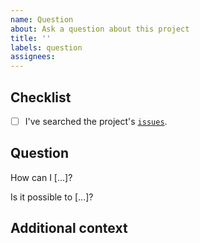 ```yaml
---
name: Question
about: Ask a question about this project
title: ''
labels: question
assignees:
---
```


## Checklist

<!-- Mark with an `x` all the checkboxes that apply (like `[x]`) -->

- [ ] I've searched the project's [`issues`](https://github.com/myrontuttle/test_project/issues?q=is%3Aissue).

## Question

<!-- What is your question -->

How can I [...]?

Is it possible to [...]?

## Additional context

<!-- Add any other context or screenshots about the feature request here. -->
